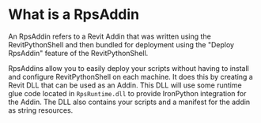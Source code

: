 # What is a RpsAddin

An RpsAddin refers to a Revit Addin that was written using the RevitPythonShell and then bundled for deployment using the "Deploy RpsAddin" feature of the RevitPythonShell.

RpsAddins allow you to easily deploy your scripts without having to install and configure RevitPythonShell on each machine. It does this by creating a Revit DLL that can be used as an Addin. This DLL will use some runtime glue code located in `RpsRuntime.dll` to provide IronPython integration for the Addin. The DLL also contains your scripts and a manifest for the addin as string resources.
